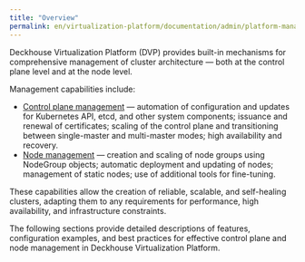 ```yaml
---
title: "Overview"
permalink: en/virtualization-platform/documentation/admin/platform-management/platform-scaling/overview.html
---
```


Deckhouse Virtualization Platform (DVP) provides built-in mechanisms for comprehensive management of cluster architecture — both at the control plane level and at the node level.

Management capabilities include:

- [Control plane management](./control-plane/control-plane-management-and-configuration.html) — automation of configuration and updates for Kubernetes API, etcd, and other system components; issuance and renewal of certificates; scaling of the control plane and transitioning between single-master and multi-master modes; high availability and recovery.
- [Node management](./node/node-management.html) — creation and scaling of node groups using NodeGroup objects; automatic deployment and updating of nodes; management of static nodes; use of additional tools for fine-tuning.

These capabilities allow the creation of reliable, scalable, and self-healing clusters, adapting them to any requirements for performance, high availability, and infrastructure constraints.

The following sections provide detailed descriptions of features, configuration examples, and best practices for effective control plane and node management in Deckhouse Virtualization Platform.
